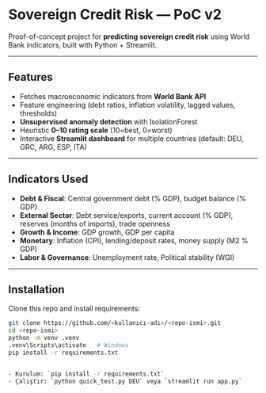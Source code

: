 # Sovereign Credit Risk — PoC v2

Proof-of-concept project for **predicting sovereign credit risk** using World Bank indicators, built with Python + Streamlit.

---

## Features
- Fetches macroeconomic indicators from **World Bank API**
- Feature engineering (debt ratios, inflation volatility, lagged values, thresholds)
- **Unsupervised anomaly detection** with IsolationForest
- Heuristic **0–10 rating scale** (10=best, 0=worst)
- Interactive **Streamlit dashboard** for multiple countries (default: DEU, GRC, ARG, ESP, ITA)

---

## Indicators Used
- **Debt & Fiscal**: Central government debt (% GDP), budget balance (% GDP)
- **External Sector**: Debt service/exports, current account (% GDP), reserves (months of imports), trade openness
- **Growth & Income**: GDP growth, GDP per capita
- **Monetary**: Inflation (CPI), lending/deposit rates, money supply (M2 % GDP)
- **Labor & Governance**: Unemployment rate, Political stability (WGI)

---

## Installation

Clone this repo and install requirements:

```bash
git clone https://github.com/<kullanıcı-adı>/<repo-ismi>.git
cd <repo-ismi>
python -m venv .venv
.venv\Scripts\activate   # Windows
pip install -r requirements.txt


- Kurulum: `pip install -r requirements.txt`
- Çalıştır: `python quick_test.py DEU` veya `streamlit run app.py`
